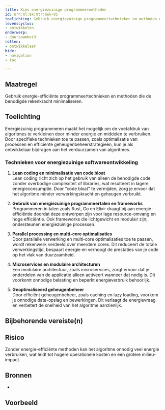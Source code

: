 ```yaml
---
title: Kies energiezuinige programmeermethoden
id: urn:nl:ak:mtr:owk-05
toelichting: Gebruik energiezuinige programmeertechnieken en methoden die de benodigde rekenkracht minimaliseren.
levenscyclus:
- ontwikkelen
onderwerp:
- duurzaamheid
rollen:
- ontwikkelaar
hide:
- navigation
- toc

---
```


<!-- Let op! onderstaande regel met 'tags' niet weghalen! Deze maakt automatisch de knopjes op basis van de metadata  -->
<!-- tags -->

## Maatregel
Gebruik energie-efficiënte programmeertechnieken en methoden die de benodigde rekenkracht minimaliseren.

## Toelichting
Energiezuinig programmeren maakt het mogelijk om de voetafdruk van algoritmes te verkleinen door minder energie en middelen te verbruiken. Door specifieke technieken toe te passen, zoals optimalisatie van processen en efficiënte geheugenbeheerstrategieën, kun je als ontwikkelaar bijdragen aan het verduurzamen van algoritmes.

### Technieken voor energiezuinige softwareontwikkeling
1. **Lean coding en minimalisatie van code bloat**  
   Lean coding richt zich op het gebruik van alleen de benodigde code zonder overbodige complexiteit of libraries, wat resulteert in lagere energieconsumptie. Door “code bloat” te vermijden, zorg je ervoor dat het algoritme minder verwerkingskracht en geheugen verbruikt.

2. **Gebruik van energiezuinige programmeertalen en frameworks**  
   Programmeren in talen zoals Rust, Go en Elixir draagt bij aan energie-efficiëntie doordat deze ontworpen zijn voor lage resource-omvang en hoge efficiëntie. Ook frameworks die lichtgewicht en modulair zijn, ondersteunen energiezuinige processen.

3. **Parallel processing en multi-core optimalisaties**  
   Door parallelle verwerking en multi-core optimalisaties toe te passen, wordt rekenwerk verdeeld over meerdere cores. Dit reduceert de totale verwerkingstijd, bespaart energie en verhoogt de prestaties van je code op het vlak van duurzaamheid.

4. **Microservices en modulaire architecturen**  
   Een modulaire architectuur, zoals microservices, zorgt ervoor dat je onderdelen van de applicatie alleen activeert wanneer dat nodig is. Dit voorkomt onnodige belasting en beperkt energieverbruik behoorlijk.

5. **Geoptimaliseerd geheugenbeheer**  
   Door efficiënt geheugenbeheer, zoals caching en lazy loading, voorkom je onnodige data-opslag en bewerkingen. Dit verlaagt de energievraag en verbetert de snelheid van het algoritme aanzienlijk.

## Bijbehorende vereiste(n)
<!-- list_vereisten_on_maatregelen_page -->

## Risico
Zonder energie-efficiënte methoden kan het algoritme onnodig veel energie verbruiken, wat leidt tot hogere operationele kosten en een grotere milieu-impact.

## Bronnen
- 

## Voorbeeld
<!-- Voeg hier een voorbeeld toe, door er bijvoorbeeld naar te verwijzen -->
